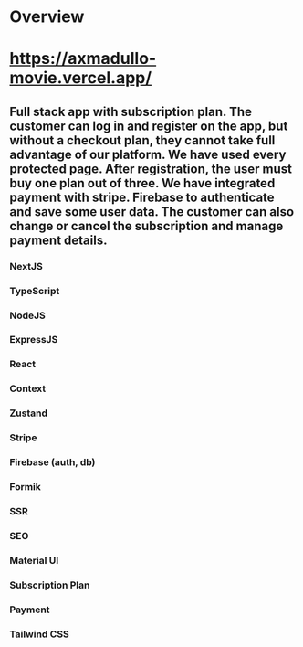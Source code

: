 # Overview

# https://axmadullo-movie.vercel.app/

## Full stack app with subscription plan. The customer can log in and register on the app, but without a checkout plan, they cannot take full advantage of our platform. We have used every protected page. After registration, the user must buy one plan out of three. We have integrated payment with stripe. Firebase to authenticate and save some user data. The customer can also change or cancel the subscription and manage payment details.

### NextJS
### TypeScript
### NodeJS
### ExpressJS
### React
### Context
### Zustand
### Stripe
### Firebase (auth, db)
### Formik
### SSR
### SEO
### Material UI
### Subscription Plan
### Payment
### Tailwind CSS
